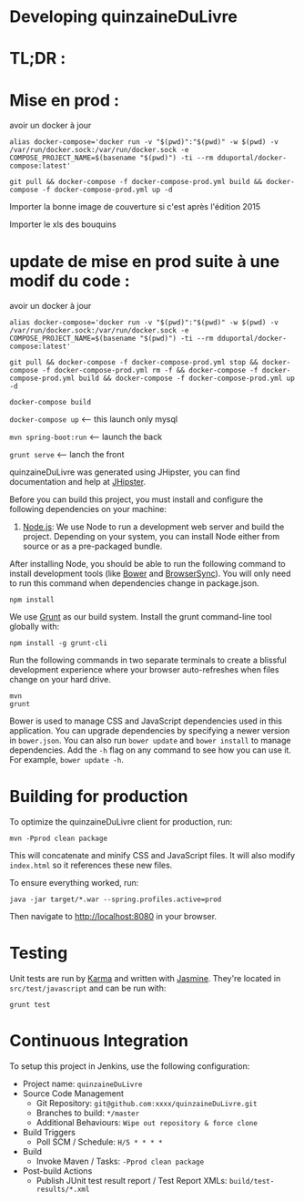 # Developing quinzaineDuLivre

# TL;DR :

# Mise en prod :

avoir un docker à jour

`alias docker-compose='docker run -v "$(pwd)":"$(pwd)" -w $(pwd) -v /var/run/docker.sock:/var/run/docker.sock -e COMPOSE_PROJECT_NAME=$(basename "$(pwd)") -ti --rm dduportal/docker-compose:latest'`

`git pull && docker-compose -f docker-compose-prod.yml build && docker-compose -f docker-compose-prod.yml up -d`

Importer la bonne image de couverture si c'est après l'édition 2015

Importer le xls des bouquins


# update de mise en prod suite à une modif du code :

avoir un docker à jour

`alias docker-compose='docker run -v "$(pwd)":"$(pwd)" -w $(pwd) -v /var/run/docker.sock:/var/run/docker.sock -e COMPOSE_PROJECT_NAME=$(basename "$(pwd)") -ti --rm dduportal/docker-compose:latest'`

`git pull && docker-compose -f docker-compose-prod.yml stop && docker-compose -f docker-compose-prod.yml rm -f && docker-compose -f docker-compose-prod.yml build && docker-compose -f docker-compose-prod.yml up -d`



`docker-compose build`

`docker-compose up`  <-- this launch only mysql

`mvn spring-boot:run` <-- launch the back

`grunt serve` <-- lanch the front


quinzaineDuLivre was generated using JHipster, you can find documentation and help at [JHipster][].

Before you can build this project, you must install and configure the following dependencies on your machine:

1. [Node.js][]: We use Node to run a development web server and build the project.
   Depending on your system, you can install Node either from source or as a pre-packaged bundle.

After installing Node, you should be able to run the following command to install development tools (like
[Bower][] and [BrowserSync][]). You will only need to run this command when dependencies change in package.json.

    npm install

We use [Grunt][] as our build system. Install the grunt command-line tool globally with:

    npm install -g grunt-cli

Run the following commands in two separate terminals to create a blissful development experience where your browser
auto-refreshes when files change on your hard drive.

    mvn
    grunt

Bower is used to manage CSS and JavaScript dependencies used in this application. You can upgrade dependencies by
specifying a newer version in `bower.json`. You can also run `bower update` and `bower install` to manage dependencies.
Add the `-h` flag on any command to see how you can use it. For example, `bower update -h`.

# Building for production

To optimize the quinzaineDuLivre client for production, run:

    mvn -Pprod clean package

This will concatenate and minify CSS and JavaScript files. It will also modify `index.html` so it references
these new files.

To ensure everything worked, run:

    java -jar target/*.war --spring.profiles.active=prod

Then navigate to [http://localhost:8080](http://localhost:8080) in your browser.

# Testing

Unit tests are run by [Karma][] and written with [Jasmine][]. They're located in `src/test/javascript` and can be run with:

    grunt test

# Continuous Integration

To setup this project in Jenkins, use the following configuration:

* Project name: `quinzaineDuLivre`
* Source Code Management
    * Git Repository: `git@github.com:xxxx/quinzaineDuLivre.git`
    * Branches to build: `*/master`
    * Additional Behaviours: `Wipe out repository & force clone`
* Build Triggers
    * Poll SCM / Schedule: `H/5 * * * *`
* Build
    * Invoke Maven / Tasks: `-Pprod clean package`
* Post-build Actions
    * Publish JUnit test result report / Test Report XMLs: `build/test-results/*.xml`

[JHipster]: https://jhipster.github.io/
[Node.js]: https://nodejs.org/
[Bower]: http://bower.io/
[Grunt]: http://gruntjs.com/
[BrowserSync]: http://www.browsersync.io/
[Karma]: http://karma-runner.github.io/
[Jasmine]: http://jasmine.github.io/2.0/introduction.html
[Protractor]: https://angular.github.io/protractor/
